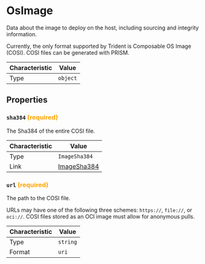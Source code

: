 <!-- THIS FILE IS AUTOMATICALLY GENERATED BY DOCBUILDER, DO NOT EDIT MANUALLY! -->

# OsImage

Data about the image to deploy on the host, including sourcing and integrity information.

Currently, the only format supported by Trident is Composable OS Image (COSI). COSI files can be generated with PRISM.

| Characteristic | Value    |
| -------------- | -------- |
| Type           | `object` |

## Properties

### `sha384` **<span style="color:orange;">(required)</span>**

The Sha384 of the entire COSI file.

| Characteristic | Value                           |
| -------------- | ------------------------------- |
| Type           | `ImageSha384`                   |
| Link           | [ImageSha384](./ImageSha384.md) |

### `url` **<span style="color:orange;">(required)</span>**

The path to the COSI file.

URLs may have one of the following three schemes: `https://`, `file://`, or `oci://`. COSI files stored as an OCI image must allow for anonymous pulls.

| Characteristic | Value    |
| -------------- | -------- |
| Type           | `string` |
| Format         | `uri`    |


